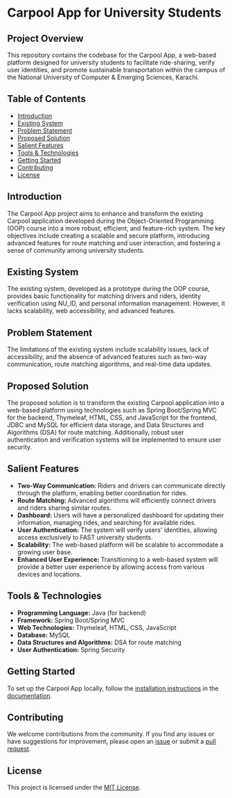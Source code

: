 # Carpool App for University Students

## Project Overview

This repository contains the codebase for the Carpool App, a web-based platform designed for university students to facilitate ride-sharing, verify user identities, and promote sustainable transportation within the campus of the National University of Computer & Emerging Sciences, Karachi.

## Table of Contents

- [Introduction](#introduction)
- [Existing System](#existing-system)
- [Problem Statement](#problem-statement)
- [Proposed Solution](#proposed-solution)
- [Salient Features](#salient-features)
- [Tools & Technologies](#tools--technologies)
- [Getting Started](#getting-started)
- [Contributing](#contributing)
- [License](#license)

## Introduction

The Carpool App project aims to enhance and transform the existing Carpool application developed during the Object-Oriented Programming (OOP) course into a more robust, efficient, and feature-rich system. The key objectives include creating a scalable and secure platform, introducing advanced features for route matching and user interaction, and fostering a sense of community among university students.

## Existing System

The existing system, developed as a prototype during the OOP course, provides basic functionality for matching drivers and riders, identity verification using NU_ID, and personal information management. However, it lacks scalability, web accessibility, and advanced features.

## Problem Statement

The limitations of the existing system include scalability issues, lack of accessibility, and the absence of advanced features such as two-way communication, route matching algorithms, and real-time data updates.

## Proposed Solution

The proposed solution is to transform the existing Carpool application into a web-based platform using technologies such as Spring Boot/Spring MVC for the backend, Thymeleaf, HTML, CSS, and JavaScript for the frontend, JDBC and MySQL for efficient data storage, and Data Structures and Algorithms (DSA) for route matching. Additionally, robust user authentication and verification systems will be implemented to ensure user security.

## Salient Features

- **Two-Way Communication:** Riders and drivers can communicate directly through the platform, enabling better coordination for rides.
- **Route Matching:** Advanced algorithms will efficiently connect drivers and riders sharing similar routes.
- **Dashboard:** Users will have a personalized dashboard for updating their information, managing rides, and searching for available rides.
- **User Authentication:** The system will verify users' identities, allowing access exclusively to FAST university students.
- **Scalability:** The web-based platform will be scalable to accommodate a growing user base.
- **Enhanced User Experience:** Transitioning to a web-based system will provide a better user experience by allowing access from various devices and locations.

## Tools & Technologies

- **Programming Language:** Java (for backend)
- **Framework:** Spring Boot/Spring MVC
- **Web Technologies:** Thymeleaf, HTML, CSS, JavaScript
- **Database:** MySQL
- **Data Structures and Algorithms:** DSA for route matching
- **User Authentication:** Spring Security

## Getting Started

To set up the Carpool App locally, follow the [installation instructions](#) in the [documentation](#).

## Contributing

We welcome contributions from the community. If you find any issues or have suggestions for improvement, please open an [issue](#) or submit a [pull request](#).

## License

This project is licensed under the [MIT License](LICENSE).